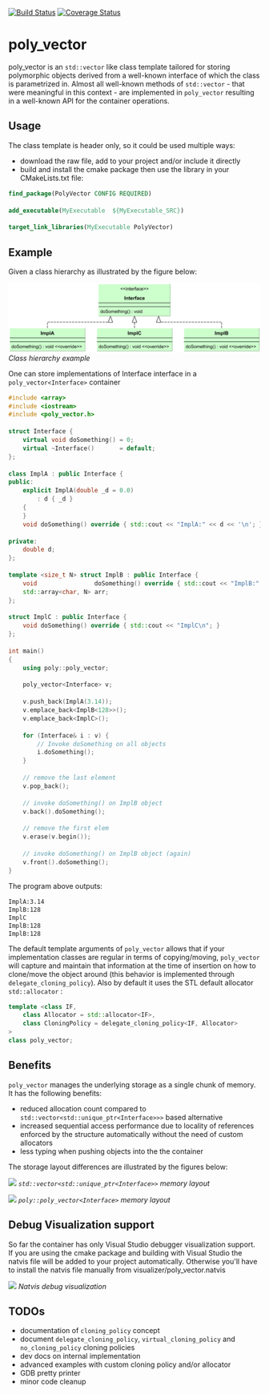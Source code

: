 [![Build Status](https://travis-ci.org/fecjanky/poly_vector.svg?branch=master)](https://travis-ci.org/fecjanky/poly_vector)  [![Coverage Status](https://coveralls.io/repos/github/fecjanky/poly_vector/badge.svg?branch=master)](https://coveralls.io/github/fecjanky/poly_vector?branch=master)
# poly_vector

poly_vector is an ```std::vector``` like class template tailored for storing polymorphic objects derived 
from a well-known interface of which the class is parametrized in.
Almost all well-known methods of ```std::vector``` - that were meaningful in this context - are implemented in ```poly_vector``` resulting in
a well-known API for the container operations.

## Usage 

The class template is header only, so it could be used multiple ways:
 * download the raw file, add to your project and/or include it directly
 * build and install the cmake package then use the library in your CMakeLists.txt file:
 
```cmake
find_package(PolyVector CONFIG REQUIRED)

add_executable(MyExecutable  ${MyExecutable_SRC})

target_link_libraries(MyExecutable PolyVector)

 ```

## Example

Given a class hierarchy as illustrated by the figure below:

![](doc/images/demo_hierarchy.png)
*Class hierarchy example*


One can store implementations of Interface interface in a ```poly_vector<Interface>``` container

```cpp
#include <array>
#include <iostream>
#include <poly_vector.h>

struct Interface {
    virtual void doSomething() = 0;
    virtual ~Interface()       = default;
};

class ImplA : public Interface {
public:
    explicit ImplA(double _d = 0.0)
        : d { _d }
    {
    }
    void doSomething() override { std::cout << "ImplA:" << d << '\n'; }

private:
    double d;
};

template <size_t N> struct ImplB : public Interface {
    void                doSomething() override { std::cout << "ImplB:" << N << '\n'; }
    std::array<char, N> arr;
};

struct ImplC : public Interface {
    void doSomething() override { std::cout << "ImplC\n"; }
};

int main()
{
    using poly::poly_vector;

    poly_vector<Interface> v;

    v.push_back(ImplA(3.14));
    v.emplace_back<ImplB<128>>();
    v.emplace_back<ImplC>();

    for (Interface& i : v) {
        // Invoke doSomething on all objects
        i.doSomething();
    }

    // remove the last element
    v.pop_back();

    // invoke doSomething() on ImplB object
    v.back().doSomething();

    // remove the first elem
    v.erase(v.begin());

    // invoke doSomething() on ImplB object (again)
    v.front().doSomething();
}
```
The program above outputs:
```
ImplA:3.14
ImplB:128
ImplC
ImplB:128
ImplB:128
```


The default template arguments of ```poly_vector``` allows
that if your implementation classes are regular in terms of copying/moving, ```poly_vector``` will 
capture and maintain that information at the time of insertion on how to clone/move the object around (this behavior is implemented through ```delegate_cloning_policy```).
Also by default it uses the STL default allocator ```std::allocator``` :

```cpp
template <class IF,
    class Allocator = std::allocator<IF>,
    class CloningPolicy = delegate_cloning_policy<IF, Allocator>
>
class poly_vector;
```





## Benefits

```poly_vector``` manages the underlying storage as a single chunk of memory.
It has the following benefits:
* reduced allocation count compared to ```std::vector<std::unique_ptr<Interface>>>``` based alternative
* increased sequential access performance due to locality of references enforced by the structure automatically without the need of custom allocators
* less typing when pushing objects into the the container


The storage layout differences are illustrated by the figures below:


![](doc/images/std_vec.png)
*```std::vector<std::unique_ptr<Interface>>``` memory layout*


![](doc/images/poly_vec_fig.png)
*```poly::poly_vector<Interface>``` memory layout*


## Debug Visualization support

So far the container has only Visual Studio debugger visualization support. 
If you are using the cmake package and building with Visual Studio the natvis file will be added 
to your project automatically. Otherwise you'll have to install the natvis file manually 
from visualizer/poly_vector.natvis

![](doc/images/natvis.png)
*Natvis debug visualization*

## TODOs
* documentation of ```cloning_policy``` concept
* document ```delegate_cloning_policy```, ```virtual_cloning_policy``` and ```no_cloning_policy``` cloning policies
* dev docs on internal implementation
* advanced examples with custom cloning policy and/or allocator
* GDB pretty printer
* minor code cleanup

